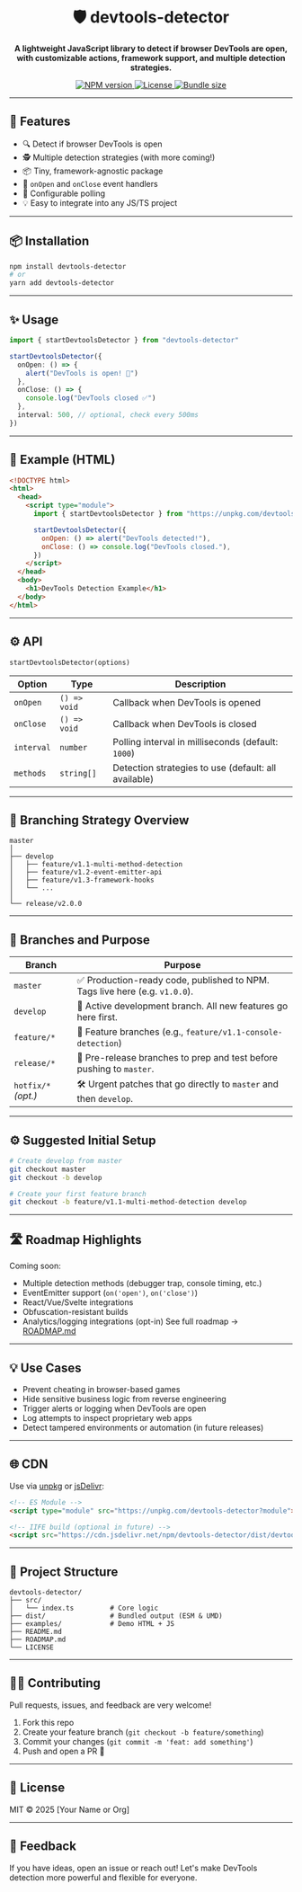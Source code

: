<h1 align="center">🛡️ devtools-detector</h1>

<p align="center">
  <b>A lightweight JavaScript library to detect if browser DevTools are open, with customizable actions, framework support, and multiple detection strategies.</b>
</p>

<p align="center">
  <a href="https://www.npmjs.com/package/devtools-detector">
    <img alt="NPM version" src="https://img.shields.io/npm/v/devtools-detector.svg">
  </a>
  <a href="https://github.com/DicksonPaL21/devtools-detector/blob/master/LICENSE">
    <img alt="License" src="https://img.shields.io/github/license/DicksonPaL21/devtools-detector">
  </a>
  <a href="https://bundlephobia.com/result?p=devtools-detector">
    <img alt="Bundle size" src="https://img.shields.io/bundlephobia/minzip/devtools-detector">
  </a>
</p>

---

## 🚀 Features

- 🔍 Detect if browser DevTools is open
- 🕵️ Multiple detection strategies (with more coming!)
- 📦 Tiny, framework-agnostic package
- 📣 `onOpen` and `onClose` event handlers
- 🔧 Configurable polling
- 💡 Easy to integrate into any JS/TS project

---

## 📦 Installation

```bash
npm install devtools-detector
# or
yarn add devtools-detector
```

---

## ✨ Usage

```ts
import { startDevtoolsDetector } from "devtools-detector"

startDevtoolsDetector({
  onOpen: () => {
    alert("DevTools is open! 🚨")
  },
  onClose: () => {
    console.log("DevTools closed ✅")
  },
  interval: 500, // optional, check every 500ms
})
```

---

## 🧪 Example (HTML)

```html
<!DOCTYPE html>
<html>
  <head>
    <script type="module">
      import { startDevtoolsDetector } from "https://unpkg.com/devtools-detector?module"

      startDevtoolsDetector({
        onOpen: () => alert("DevTools detected!"),
        onClose: () => console.log("DevTools closed."),
      })
    </script>
  </head>
  <body>
    <h1>DevTools Detection Example</h1>
  </body>
</html>
```

---

## ⚙️ API

`startDevtoolsDetector(options)`

| Option     | Type         | Description                                          |
| ---------- | ------------ | ---------------------------------------------------- |
| `onOpen`   | `() => void` | Callback when DevTools is opened                     |
| `onClose`  | `() => void` | Callback when DevTools is closed                     |
| `interval` | `number`     | Polling interval in milliseconds (default: `1000`)   |
| `methods`  | `string[]`   | Detection strategies to use (default: all available) |

---

## 🧭 Branching Strategy Overview

```
master
│
├── develop
│   ├── feature/v1.1-multi-method-detection
│   ├── feature/v1.2-event-emitter-api
│   ├── feature/v1.3-framework-hooks
│   └── ...
│
└── release/v2.0.0
```

---

## 🌿 Branches and Purpose

| Branch              | Purpose                                                                     |
| ------------------- | --------------------------------------------------------------------------- |
| `master`            | ✅ Production-ready code, published to NPM. Tags live here (e.g. `v1.0.0`). |
| `develop`           | 🌱 Active development branch. All new features go here first.               |
| `feature/*`         | 🧩 Feature branches (e.g., `feature/v1.1-console-detection`)                |
| `release/*`         | 🚀 Pre-release branches to prep and test before pushing to `master`.        |
| `hotfix/*` _(opt.)_ | 🛠 Urgent patches that go directly to `master` and then `develop`.           |

---

## ⚙️ Suggested Initial Setup

```bash
# Create develop from master
git checkout master
git checkout -b develop

# Create your first feature branch
git checkout -b feature/v1.1-multi-method-detection develop
```

---

## 🛣️ Roadmap Highlights

Coming soon:

- Multiple detection methods (debugger trap, console timing, etc.)
- EventEmitter support (`on('open')`, `on('close')`)
- React/Vue/Svelte integrations
- Obfuscation-resistant builds
- Analytics/logging integrations (opt-in)
  See full roadmap → [ROADMAP.md](https://github.com/DicksonPaL21/devtools-detector/blob/master/ROADMAP.md)

---

## 💡 Use Cases

- Prevent cheating in browser-based games
- Hide sensitive business logic from reverse engineering
- Trigger alerts or logging when DevTools are open
- Log attempts to inspect proprietary web apps
- Detect tampered environments or automation (in future releases)

---

## 🌐 CDN

Use via [unpkg](https://unpkg.com/) or [jsDelivr](https://cdn.jsdelivr.net/):

```html
<!-- ES Module -->
<script type="module" src="https://unpkg.com/devtools-detector?module"></script>

<!-- IIFE build (optional in future) -->
<script src="https://cdn.jsdelivr.net/npm/devtools-detector/dist/devtools-detector.iife.js"></script>
```

---

## 📁 Project Structure

```
devtools-detector/
├── src/
│   └── index.ts         # Core logic
├── dist/                # Bundled output (ESM & UMD)
├── examples/            # Demo HTML + JS
├── README.md
├── ROADMAP.md
└── LICENSE
```

---

## 🧑‍💻 Contributing

Pull requests, issues, and feedback are very welcome!

1. Fork this repo
2. Create your feature branch (`git checkout -b feature/something`)
3. Commit your changes (`git commit -m 'feat: add something'`)
4. Push and open a PR 🎉

---

## 📃 License

MIT © 2025 [Your Name or Org]

---

## 📣 Feedback

If you have ideas, open an issue or reach out! Let's make DevTools detection more powerful and flexible for everyone.
